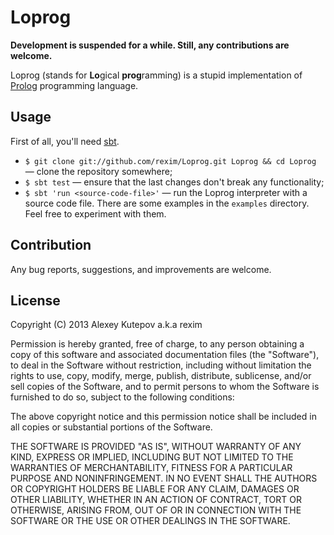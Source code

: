 # Loprog #

**Development is suspended for a while. Still, any contributions are welcome.**

Loprog (stands for **Lo**gical **prog**ramming) is a stupid
implementation of [Prolog](https://en.wikipedia.org/wiki/Prolog)
programming language.

## Usage ##

First of all, you'll need [sbt](http://www.scala-sbt.org/).

* `$ git clone git://github.com/rexim/Loprog.git Loprog && cd Loprog`
  — clone the repository somewhere;
* `$ sbt test` — ensure that the last changes don't break any
  functionality;
* `$ sbt 'run <source-code-file>'` — run the Loprog interpreter with a
  source code file. There are some examples in the `examples`
  directory. Feel free to experiment with them.

## Contribution ##

Any bug reports, suggestions, and improvements are welcome.

## License ##

Copyright (C) 2013 Alexey Kutepov a.k.a rexim

Permission is hereby granted, free of charge, to any person obtaining
a copy of this software and associated documentation files (the
"Software"), to deal in the Software without restriction, including
without limitation the rights to use, copy, modify, merge, publish,
distribute, sublicense, and/or sell copies of the Software, and to
permit persons to whom the Software is furnished to do so, subject to
the following conditions:

The above copyright notice and this permission notice shall be
included in all copies or substantial portions of the Software.

THE SOFTWARE IS PROVIDED "AS IS", WITHOUT WARRANTY OF ANY KIND,
EXPRESS OR IMPLIED, INCLUDING BUT NOT LIMITED TO THE WARRANTIES OF
MERCHANTABILITY, FITNESS FOR A PARTICULAR PURPOSE AND
NONINFRINGEMENT. IN NO EVENT SHALL THE AUTHORS OR COPYRIGHT HOLDERS BE
LIABLE FOR ANY CLAIM, DAMAGES OR OTHER LIABILITY, WHETHER IN AN ACTION
OF CONTRACT, TORT OR OTHERWISE, ARISING FROM, OUT OF OR IN CONNECTION
WITH THE SOFTWARE OR THE USE OR OTHER DEALINGS IN THE SOFTWARE.
